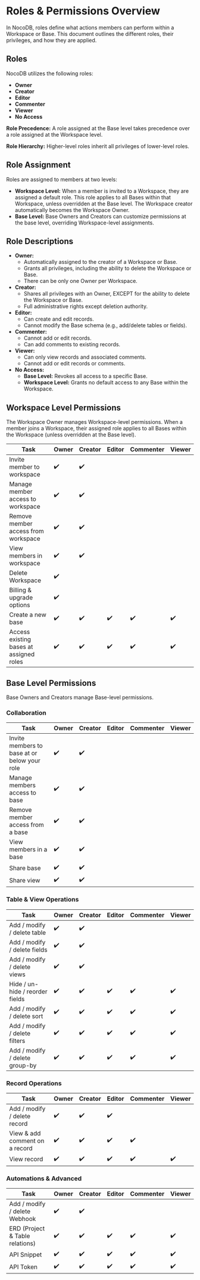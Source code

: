 # Roles & Permissions Overview

In NocoDB, roles define what actions members can perform within a Workspace or Base. This document outlines the different roles, their privileges, and how they are applied.

## Roles

NocoDB utilizes the following roles:

*   **Owner**
*   **Creator**
*   **Editor**
*   **Commenter**
*   **Viewer**
*   **No Access**

**Role Precedence:** A role assigned at the Base level takes precedence over a role assigned at the Workspace level.

**Role Hierarchy:**  Higher-level roles inherit all privileges of lower-level roles.

## Role Assignment

Roles are assigned to members at two levels:

*   **Workspace Level:** When a member is invited to a Workspace, they are assigned a default role. This role applies to all Bases within that Workspace, unless overridden at the Base level.  The Workspace creator automatically becomes the Workspace Owner.
*   **Base Level:** Base Owners and Creators can customize permissions at the base level, overriding Workspace-level assignments.

## Role Descriptions

*   **Owner:**
    *   Automatically assigned to the creator of a Workspace or Base.
    *   Grants all privileges, including the ability to delete the Workspace or Base.
    *   There can be only one Owner per Workspace.
*   **Creator:**
    *   Shares all privileges with an Owner, EXCEPT for the ability to delete the Workspace or Base.
    *   Full administrative rights except deletion authority.
*   **Editor:**
    *   Can create and edit records.
    *   Cannot modify the Base schema (e.g., add/delete tables or fields).
*   **Commenter:**
    *   Cannot add or edit records.
    *   Can add comments to existing records.
*   **Viewer:**
    *   Can only view records and associated comments.
    *   Cannot add or edit records or comments.
*   **No Access:**
    *   **Base Level:** Revokes all access to a specific Base.
    *   **Workspace Level:**  Grants no default access to any Base within the Workspace.

## Workspace Level Permissions

The Workspace Owner manages Workspace-level permissions. When a member joins a Workspace, their assigned role applies to all Bases within the Workspace (unless overridden at the Base level).

| Task                             | Owner | Creator | Editor | Commenter | Viewer |
| -------------------------------- | ----- | ------- | ------ | --------- | ------ |
| Invite member to workspace      | ✔️    | ✔️      |        |           |        |
| Manage member access to workspace | ✔️    | ✔️      |        |           |        |
| Remove member access from workspace | ✔️    | ✔️      |        |           |        |
| View members in workspace       | ✔️    | ✔️      |        |           |        |
| Delete Workspace               | ✔️    |         |        |           |        |
| Billing & upgrade options       | ✔️    |         |        |           |        |
| Create a new base                | ✔️    | ✔️      | ✔️     | ✔️        | ✔️     |
| Access existing bases at assigned roles | ✔️    | ✔️      | ✔️     | ✔️        | ✔️     |

## Base Level Permissions

Base Owners and Creators manage Base-level permissions.

### Collaboration

| Task                                     | Owner | Creator | Editor | Commenter | Viewer |
| ---------------------------------------- | ----- | ------- | ------ | --------- | ------ |
| Invite members to base at or below your role | ✔️    | ✔️      |        |           |        |
| Manage members access to base              | ✔️    | ✔️      |        |           |        |
| Remove member access from a base          | ✔️    | ✔️      |        |           |        |
| View members in a base                  | ✔️    | ✔️      |        |           |        |
| Share base                               | ✔️    | ✔️      |        |           |        |
| Share view                               | ✔️    | ✔️      |        |           |        |

### Table & View Operations

| Task                           | Owner | Creator | Editor | Commenter | Viewer |
| ------------------------------ | ----- | ------- | ------ | --------- | ------ |
| Add / modify / delete table    | ✔️    | ✔️      |        |           |        |
| Add / modify / delete fields   | ✔️    | ✔️      |        |           |        |
| Add / modify / delete views    | ✔️    | ✔️      |        |           |        |
| Hide / un-hide / reorder fields | ✔️    | ✔️      | ✔️     | ✔️        | ✔️     |
| Add / modify / delete sort     | ✔️    | ✔️      | ✔️     | ✔️        | ✔️     |
| Add / modify / delete filters  | ✔️    | ✔️      | ✔️     | ✔️        | ✔️     |
| Add / modify / delete group-by | ✔️    | ✔️      | ✔️     | ✔️        | ✔️     |

### Record Operations

| Task                           | Owner | Creator | Editor | Commenter | Viewer |
| ------------------------------ | ----- | ------- | ------ | --------- | ------ |
| Add / modify / delete record   | ✔️    | ✔️      | ✔️     |          |        |
| View & add comment on a record  | ✔️    | ✔️      | ✔️     | ✔️        |        |
| View record                    | ✔️    | ✔️      | ✔️     | ✔️        | ✔️     |

### Automations & Advanced

| Task               | Owner | Creator | Editor | Commenter | Viewer |
| ------------------ | ----- | ------- | ------ | --------- | ------ |
| Add / modify / delete Webhook | ✔️    | ✔️      |        |           |        |
| ERD (Project & Table relations) | ✔️    | ✔️      | ✔️     | ✔️        | ✔️     |
| API Snippet         | ✔️    | ✔️      | ✔️     | ✔️        | ✔️     |
| API Token           | ✔️    | ✔️      | ✔️     | ✔️        | ✔️     |